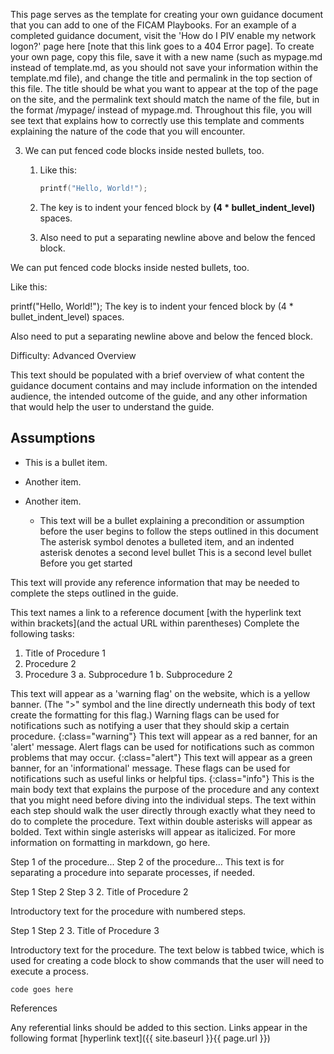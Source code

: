 This page serves as the template for creating your own guidance document that you can add to one of the FICAM Playbooks. For an example of a completed guidance document, visit the 'How do I PIV enable my network logon?' page here [note that this link goes to a 404 Error page]. To create your own page, copy this file, save it with a new name (such as mypage.md instead of template.md, as you should not save your information within the template.md file), and change the title and permalink in the top section of this file. The title should be what you want to appear at the top of the page on the site, and the permalink text should match the name of the file, but in the format /mypage/ instead of mypage.md. Throughout this file, you will see text that explains how to correctly use this template and comments explaining the nature of the code that you will encounter.

3. We can put fenced code blocks inside nested bullets, too.
   1. Like this:

        ```c
        printf("Hello, World!");
        ```

   2. The key is to indent your fenced block by **(4 * bullet_indent_level)** spaces.
   3. Also need to put a separating newline above and below the fenced block.




We can put fenced code blocks inside nested bullets, too.

Like this:

printf("Hello, World!");
The key is to indent your fenced block by (4 * bullet_indent_level) spaces.

Also need to put a separating newline above and below the fenced block.

<script> $(function() { $( "#accordion" ).accordion({ heightStyle: "content", collapsible: "true", active: "false" }); }); </script>
Difficulty: Advanced
Overview

This text should be populated with a brief overview of what content the guidance document contains and may include information on the intended audience, the intended outcome of the guide, and any other information that would help the user to understand the guide.

## Assumptions
- This is a bullet item.
- Another item.
- Another item.

  * This text will be a bullet explaining a precondition or assumption before the user begins to follow the steps outlined in this document
The asterisk symbol denotes a bulleted item, and an indented asterisk denotes a second level bullet
This is a second level bullet
Before you get started

This text will provide any reference information that may be needed to complete the steps outlined in the guide.

This text names a link to a reference document [with the hyperlink text within brackets](and the actual URL within parentheses)
Complete the following tasks:

1. Title of Procedure 1
2. Procedure 2
3. Procedure 3
    a. Subprocedure 1
    b. Subprocedure 2

This text will appear as a 'warning flag' on the website, which is a yellow banner. (The ">" symbol and the line directly underneath this body of text create the formatting for this flag.) Warning flags can be used for notifications such as notifying a user that they should skip a certain procedure. {:class="warning"}
This text will appear as a red banner, for an 'alert' message. Alert flags can be used for notifications such as common problems that may occur. {:class="alert"}
This text will appear as a green banner, for an 'informational' message. These flags can be used for notifications such as useful links or helpful tips. {:class="info"}
This is the main body text that explains the purpose of the procedure and any context that you might need before diving into the individual steps. The text within each step should walk the user directly through exactly what they need to do to complete the procedure. Text within double asterisks will appear as bolded. Text within single asterisks will appear as italicized. For more information on formatting in markdown, go here.

Step 1 of the procedure...
Step 2 of the procedure...
This text is for separating a procedure into separate processes, if needed.

Step 1
Step 2
Step 3
2. Title of Procedure 2

Introductory text for the procedure with numbered steps.

Step 1
Step 2
3. Title of Procedure 3

Introductory text for the procedure. The text below is tabbed twice, which is used for creating a code block to show commands that the user will need to execute a process.

    code goes here
References

Any referential links should be added to this section. Links appear in the following format [hyperlink text]({{ site.baseurl }}{{ page.url }})
